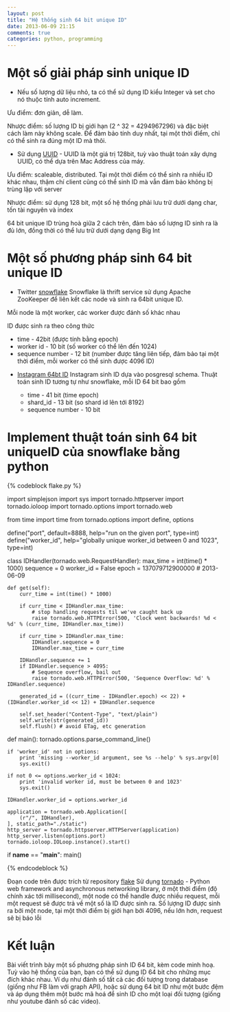 ```yaml
---
layout: post
title: "Hệ thống sinh 64 bit unique ID"
date: 2013-06-09 21:15
comments: true
categories: python, programming
---
```


# Một số giải pháp sinh unique ID

 + Nếu số lượng dữ liệu nhỏ, ta có thể sử dụng ID kiểu Integer và set cho nó thuộc tính auto increment.

 Ưu điểm: đơn giản, dễ làm.

 Nhược điểm: số lượng ID bị giới hạn (2 ^ 32 = 4294967296) và đặc biệt cách làm này không scale. Để đảm bảo tính duy nhất, tại một thời điểm, chỉ có thể sinh ra đúng một ID mà thôi.

 + Sử dụng [UUID](http://en.wikipedia.org/wiki/Uuid) - UUID là một giá trị 128bit, tuỳ vào thuật toán xây dựng UUID, có thể dựa trên Mac Address của máy.

 Ưu điểm: scaleable, distributed. Tại một thời điểm có thể sinh ra nhiều ID khác nhau, thậm chí client cũng có thể sinh ID mà vẫn đảm bảo không bị trùng lặp với server

 Nhược điểm: sử dụng 128 bit, một số hệ thống phải lưu trữ dưới dạng char, tốn tài nguyên và index

 64 bit unique ID trùng hoà giữa 2 cách trên, đảm bảo số lượng ID sinh ra là đủ lớn, đồng thời có thể lưu trữ dưới dạng dạng Big Int

# Một số phương pháp sinh 64 bit unique ID

+ Twitter [snowflake](https://github.com/twitter/snowflake/)
 Snowflake là thrift service sử dụng Apache ZooKeeper để liên kết các node và sinh ra 64bit unique ID.

 Mỗi node là một worker, các worker được đánh số khác nhau

 ID được sinh ra theo công thức

   * time - 42bit (được tính bằng epoch)
   * worker id - 10 bit (số worker có thể lên đến 1024)
   * sequence number - 12 bit (number được tăng liên tiếp, đảm bảo tại một thời điểm, mỗi worker có thể sinh được 4096 ID)


+ [Instagram 64bt ID](http://instagram-engineering.tumblr.com/post/10853187575/sharding-ids-at-instagram)
 Instagram sinh ID dựa vào posgresql schema. Thuật toán sinh ID tương tự như snowflake, mỗi ID 64 bit bao gồm

   * time - 41 bit (time epoch)
   * shard_id - 13 bit (so shard id lên tới 8192)
   * sequence number - 10 bit

# Implement thuật toán sinh 64 bit uniqueID của snowflake bằng python

{% codeblock flake.py %}

import simplejson
import sys
import tornado.httpserver
import tornado.ioloop
import tornado.options
import tornado.web

from time import time
from tornado.options import define, options

define("port", default=8888, help="run on the given port", type=int)
define("worker_id", help="globally unique worker_id between 0 and 1023", type=int)


class IDHandler(tornado.web.RequestHandler):
    max_time = int(time() * 1000)
    sequence = 0
    worker_id = False
    epoch = 137079712900000 # 2013-06-09

    def get(self):
        curr_time = int(time() * 1000)

        if curr_time < IDHandler.max_time:
            # stop handling requests til we've caught back up
            raise tornado.web.HTTPError(500, 'Clock went backwards! %d < %d' % (curr_time, IDHandler.max_time))

        if curr_time > IDHandler.max_time:
            IDHandler.sequence = 0
            IDHandler.max_time = curr_time

        IDHandler.sequence += 1
        if IDHandler.sequence > 4095:
            # Sequence overflow, bail out
            raise tornado.web.HTTPError(500, 'Sequence Overflow: %d' % IDHandler.sequence)

        generated_id = ((curr_time - IDHandler.epoch) << 22) + (IDHandler.worker_id << 12) + IDHandler.sequence

        self.set_header("Content-Type", "text/plain")
        self.write(str(generated_id))
        self.flush() # avoid ETag, etc generation


def main():
    tornado.options.parse_command_line()

    if 'worker_id' not in options:
        print 'missing --worker_id argument, see %s --help' % sys.argv[0]
        sys.exit()

    if not 0 <= options.worker_id < 1024:
        print 'invalid worker id, must be between 0 and 1023'
        sys.exit()

    IDHandler.worker_id = options.worker_id

    application = tornado.web.Application([
        (r"/", IDHandler),
    ], static_path="./static")
    http_server = tornado.httpserver.HTTPServer(application)
    http_server.listen(options.port)
    tornado.ioloop.IOLoop.instance().start()


if __name__ == "__main__":
    main()

{% endcodeblock %}

Đoạn code trên được trích từ repository [flake](https://github.com/formspring/flake/blob/master/flake.py)
Sử dụng [tornado](http://www.tornadoweb.org/en/stable/) - Python web framework and asynchronous networking library, ở một thời điểm (độ chính xác tới millisecond), một node có thể handle được nhiều request, mỗi một request sẽ được trả về một số là ID được sinh ra. Số lượng ID được sinh ra bởi một node, tại một thời điểm bị giới hạn bởi 4096, nếu lớn hơn, request sẽ bị báo lỗi

# Kết luận

Bài viết trình bày một số phương pháp sinh ID 64 bit, kèm code minh hoạ. Tuỳ vào hệ thống của bạn, bạn có thể sử dụng ID 64 bit cho những mục đích khác nhau. Ví dụ như đánh số tất cả các đối tượng trong database (giống như FB làm với graph API), hoặc sử dụng 64 bit ID như một bước đệm và áp dụng thêm một bước mã hoá để sinh ID cho một loại đối tượng (giống như youtube đánh số các video).
